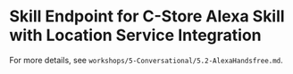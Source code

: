 # Skill Endpoint for C-Store Alexa Skill with Location Service Integration

For more details, see `workshops/5-Conversational/5.2-AlexaHandsfree.md`.
 